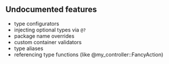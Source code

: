 ## Undocumented features

* type configurators
* injecting optional types via `@?`
* package name overrides
* custom container validators
* type aliases
* referencing type functions (like @my_controller::FancyAction)
